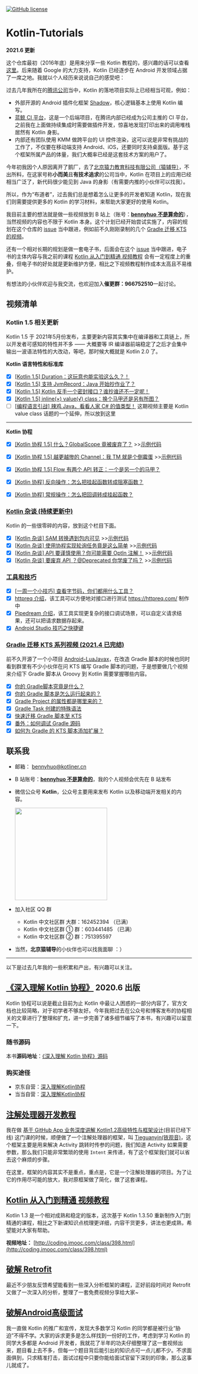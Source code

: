 [![GitHub license](https://img.shields.io/badge/license-CC%20BY--NC--ND%204.0-blue.svg)](https://creativecommons.org/licenses/by-nc-nd/4.0/)

# Kotlin-Tutorials

**2021.6 更新**

这个仓库最初（2016年底）是用来分享一些 Kotlin 教程的，感兴趣的话可以查看[这里](legacy/README.md)。后来随着 Google 的大力支持，Kotlin 已经逐步在 Android 开发领域占据了一席之地。我就以个人经历来说说自己的感受吧：

过去几年我所在的[腾讯公司](https://www.tencent.com)当中，Kotlin 的落地项目实际上已经相当可观，例如：
* 外部开源的 Android 插件化框架 [Shadow](https://github.com/Tencent/Shadow)，核心逻辑基本上使用 Kotlin 编写。
* [蓝鲸 CI 平台](https://github.com/Tencent/bk-ci)，这是一个后端项目，在腾讯内部已经成为公司主推的 CI 平台，之前我在上面做持续集成时需要做插件开发，惊喜地发现打印出来的调用堆栈居然有 Kotlin 身影。
* 内部还有团队使用 KMM 做跨平台的 UI 控件渲染，这可以说是非常有挑战的工作了，不仅要在移动端支持 Android、iOS，还要同时支持桌面版。基于这个框架所属产品的体量，我们大概率已经是这套技术方案的用户了。

今年初我因个人原因离开了鹅厂，去了[北京猿力教育科技有限公司（猿辅导）](https://www.yuanfudao.com/)，不出所料，在这家号称**小而美**且**有技术追求**的公司当中，Kotlin 在项目上的应用已经相当广泛了，新代码很少能见到 Java 的身影（有需要内推的小伙伴可以找我）。
 
所以，作为“布道者”，过去我们总是想着怎么让更多的开发者知道 Kotlin，现在我们则需要提供更多的 Kotlin 的学习材料，来帮助大家更好的使用 Kotlin。

我目前主要的想法就是做一些视频放到 B 站上（账号：[**bennyhuo 不是算命的**](https://space.bilibili.com/28615855)），当然视频的内容也不限于 Kotlin 本身。这个计划已经开始尝试实施了，内容的规划在这个仓库的 [issue](https://github.com/bennyhuo/Kotlin-Tutorials/issues) 当中跟进，例如前不久刚刚录制的几个 [Gradle 迁移 KTS 的视频](https://github.com/bennyhuo/Kotlin-Tutorials/issues/25)。

还有一个相对长期的规划是做一套电子书，后面会在这个 [issue](https://github.com/bennyhuo/Kotlin-Tutorials/issues/36) 当中跟进，电子书的主体内容与我之前的课程 [Kotlin 从入门到精通 视频教程](http://coding.imooc.com/class/398.html) 会有一定程度上的重叠，但电子书的好处就是更新维护方便，相比之下视频教程制作成本太高且不易维护。

有想法的小伙伴欢迎与我交流，也欢迎加入**催更群：966752510**一起讨论。

## 视频清单

### Kotlin 1.5 相关更新

Kotlin 1.5 于 2021年5月份发布，主要更新内容其实集中在编译器和工具链上，所以开发者可感知的特性并不多 —— 大概要等 IR 编译器前端稳定了之后才会集中输出一波语法特性的大改动，等吧，那时候大概就是 Kotlin 2.0 了。

**Kotlin 语言特性和标准库**

- [x] [[Kotlin 1.5] Duration：这玩意也能实验这么久？！](https://www.bilibili.com/video/BV1Uh411a7SS/)
- [x] [[Kotlin 1.5] 支持 JvmRecord：Java 开始抄作业了？](https://www.bilibili.com/video/BV1K54y1H7NL/)
- [x] [[Kotlin 1.5] Kotlin 反手一个密封接口？谁抄谁还不一定呢！](https://www.bilibili.com/video/BV1Mw411o7sK/)
- [x] [[Kotlin 1.5] inline(×) value(√) class：换个马甲还是另有所图？](https://www.bilibili.com/video/BV1k54y1H7NT/)
- [ ] [[编程语言引战] 辣鸡 Java，看看人家 C# 的值类型！](https://www.bilibili.com/video/BV15w411o7jq/) 这期视频主要是 Kotlin value class 话题的一个延伸，所以放到这里

------

**Kotlin 协程**

- [x] [[Kotlin 协程 1.5] 什么？GlobalScope 竟被废弃了？](https://www.bilibili.com/video/BV1P64y1C7bF/) >>[示例代码](https://github.com/bennyhuo/Kotlin-Tutorials/blob/master/code/Kotlin-Sample/src/main/java/com/bennyhuo/kotlin/coroutinesupdate/DelicateGlobalScope.kt)  
- [x] [[Kotlin 协程 1.5] 越更越惨的 Channel：我 TM 就是个倒霉蛋](https://www.bilibili.com/video/BV1rb4y1d7wL/) >>[示例代码](code/Kotlin-Sample/src/main/java/com/bennyhuo/kotlin/coroutinesupdate/NewChannelApis.kt) 
- [x] [[Kotlin 协程 1.5] Flow 有两个 API 转正：一个是另一个的马甲？](https://www.bilibili.com/video/BV1vg411g7X4/)
- [x] [[Kotlin 协程] 反向操作：怎么把挂起函数转成阻塞函数？](https://www.bilibili.com/video/BV17U4y157Ay/)
- [x] [[Kotlin 协程] 常规操作：怎么把回调转成挂起函数？](https://www.bilibili.com/video/BV13y4y1g7g3/)


### [Kotlin 杂谈 (持续更新中)](https://github.com/bennyhuo/Kotlin-Tutorials/issues/35)

Kotlin 的一些很零碎的内容，放到这个栏目下面。

- [x] [[Kotlin 杂谈] SAM 转换遇到包内可见](https://www.bilibili.com/video/BV1wB4y1g79W/)  >>[示例代码](code\Kotlin-Sample\src\main\java\com\bennyhuo\kotlin\samissue)
- [x] [[Kotlin 杂谈] 使用协程实现轮询任务竟是这么简单](https://www.bilibili.com/video/BV11b4y1Z7sz/) >>[示例代码](code\Kotlin-Sample\src\main\java\com\bennyhuo\kotlin\scheduledtask)
- [x] [[Kotlin 杂谈] API 要谨慎使用？你可能需要 OptIn 注解！](https://www.bilibili.com/video/BV1Hh411a72d/) >>[示例代码](code\Kotlin-Sample\opt-in-sample)  
- [x] [[Kotlin 杂谈] 要废弃 API ？@Deprecated 你学废了吗？](https://www.bilibili.com/video/BV1Mb4y1d7nv/) >>[示例代码](code/Kotlin-Sample/src/main/java/com/bennyhuo/kotlin/deprecated/DeprecatedSample.kt) 

### [工具和技巧](https://github.com/bennyhuo/Kotlin-Tutorials/issues/28)

- [x] [[一周一个小技巧] 查看字节码，你们都用什么工具？](https://www.bilibili.com/video/BV1jv411H7pX/)
- [x] [httpreq 介绍](https://www.bilibili.com/video/BV1bv41157xH/)，该工具可以方便地对接口进行测试 https://httpreq.com/  制作中
- [x] [Pipedream 介绍](https://www.bilibili.com/video/BV13h411v7Fr/)，该工具实现更复杂的接口调试场景，可以自定义请求结果，还可以把请求数据存起来。
- [x] [Android Studio 技巧之快捷键](https://www.bilibili.com/video/BV1g64y1279B/)  

### [Gradle 迁移 KTS 系列视频 (2021.4 已完结)](https://github.com/bennyhuo/Kotlin-Tutorials/issues/25)

前不久开源了一个小项目 [Android-LuaJavax](https://github.com/bennyhuo/Android-LuaJavax)，在改造 Gradle 脚本的时候也同时看到群里有不少小伙伴在问 KTS 编写 Gradle 脚本的问题，于是想要做几个视频来介绍下 Gradle 脚本从 Groovy 到 Kotlin 需要掌握哪些内容。

- [x] [你的 Gradle脚本究竟是什么？](https://www.bilibili.com/video/BV18K4y1D7Yb/)
- [x] [你的 Gradle 脚本是怎么运行起来的？](https://www.bilibili.com/video/BV1ep4y1h7qU/)
- [x] [Gradle Project 的属性都是哪里来的？](https://www.bilibili.com/video/BV16h411D77Q/)
- [x] [Gradle Task 创建的特殊语法](https://www.bilibili.com/video/BV1ib4y1D74X/)
- [x] [快速迁移 Gradle 脚本至 KTS](https://www.bilibili.com/video/BV1Kf4y1p7zq/)
- [x] [番外：如何调试 Gradle 源码](https://www.bilibili.com/video/BV1m54y1L7vK)
- [x] [如何为 Gradle 的 KTS 脚本添加扩展？](https://www.bilibili.com/video/BV1BU4y1b7Wk/)

## 联系我

* 邮箱： [bennyhuo@kotliner.cn](mailto:bennyhuo@kotliner.cn) 
* B 站账号：[**bennyhuo 不是算命的**](https://space.bilibili.com/28615855)，我的个人视频会优先在 B 站发布
* 微信公众号 **Kotlin**，公众号主要用来发布 Kotlin 以及移动端开发相关的内容。

    <img src="legacy/arts/Kotlin.jpg" width="250px"/>
* 加入社区 QQ 群
    * Kotlin 中文社区群 大群：162452394 （已满）
    * Kotlin 中文社区群 ① 群：603441485 （已满）
    * Kotlin 中文社区群 ② 群：751395597

* 当然，**北京猿辅导**的小伙伴也可以找我面聊 ：）

---

以下是过去几年我的一些积累和产出，有兴趣可以关注。

## [《深入理解 Kotlin 协程》](https://www.bennyhuo.com/project/kotlin-coroutines.html) 2020.6 出版

Kotlin 协程可以说是截止目前为止 Kotlin 中最让人困惑的一部分内容了，官方文档也比较简略，对于初学者不够友好。今年我把过去在公众号和博客发布的协程相关的文章进行了整理和扩充，进一步完善了诸多细节编写了本书，有兴趣可以留意一下。

### 随书源码

本书**源码地址**：[《深入理解 Kotlin 协程》源码](https://github.com/enbandari/DiveIntoKotlinCoroutines-Sources)

### 购买途径

* 京东自营：[深入理解Kotlin协程](https://item.jd.com/12898592.html)
* 当当自营：[深入理解Kotlin协程](http://product.dangdang.com/28973005.html)

## [注解处理器开发教程](https://github.com/enbandari/Apt-Tutorials)

我在做 [基于 GitHub App 业务深度讲解 Kotlin1.2高级特性与框架设计](https://coding.imooc.com/class/232.html)(目前已经下线) 这门课的时候，顺便做了一个注解处理器的框架，叫 [Tieguanyin(铁观音)](https://github.com/enbandari/TieGuanYin)，这个框架主要是用来解决 Activity 跳转时传参的问题，我们知道 Activity 如果需要参数，那么我们只能非常繁琐的使用 `Intent` 来传递，有了这个框架我们就可以省去这个麻烦的步骤。

在这里，框架的内容其实不是重点，重点是，它是一个注解处理器的项目。为了让它的作用尽可能的放大，我对原框架做了简化，做了这套课程。

## [Kotlin 从入门到精通 视频教程](http://coding.imooc.com/class/398.html)

Kotlin 1.3 是一个相对成熟和稳定的版本，这次基于  Kotlin 1.3.50 重新制作入门到精通的课程，相比之下新课知识点梳理更详细，内容干货更多，讲法也更成熟，希望能对大家有帮助。

**视频地址：** [http://coding.imooc.com/class/398.html](http://coding.imooc.com/class/398.html)


## [破解 Retrofit](https://www.imooc.com/learn/1128?mc_marking=5487b137ad904bd13590a053ede6da2f&mc_channel=syb19) 

最近不少朋友反馈希望能看到一些深入分析框架的课程，正好前段时间对 Retrofit 又做了一次深入的分析，整理了一套免费视频分享给大家~ 

## [破解Android高级面试](https://s.imooc.com/SBS30PR)

我一直做 Kotlin 的推广和宣传，发现大多数学习 Kotlin 的同学都是被行业“胁迫”不得不学。大家的诉求更多是怎么样找到一份好的工作，考虑到学习 Kotlin 的同学大多都是 Android 开发者，我就花了半年的功夫仔细整理了这一套视频出来，题目看上去不多，但每一个题目背后能引出的知识点可一点儿都不少。不求面面俱到，只求精准打击，面试过程中只要你能给面试官留下深刻的印象，那么这事儿就成了。

